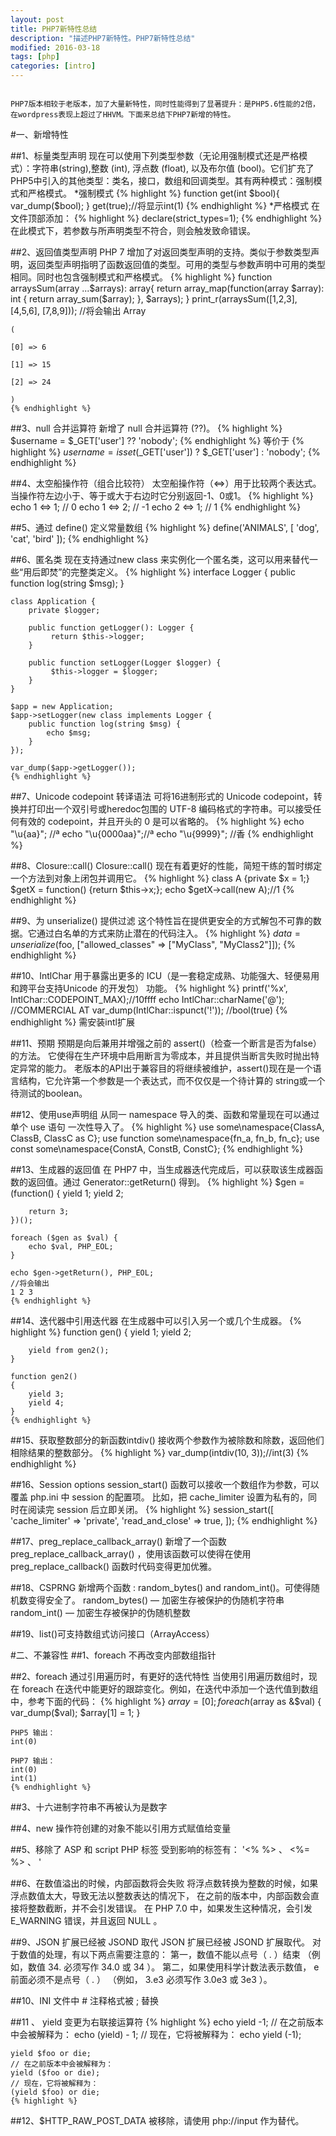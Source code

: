 ```yaml
---
layout: post
title: PHP7新特性总结
description: "描述PHP7新特性。PHP7新特性总结"
modified: 2016-03-18
tags: [php]
categories: [intro]
---
```

<figure>
	<a href="#"><img src="http://pic.chinaz.com/2016/0126/20160125165737_60612.jpg" alt=""></a>
</figure>

	PHP7版本相较于老版本，加了大量新特性，同时性能得到了显著提升：是PHP5.6性能的2倍，在wordpress表现上超过了HHVM。下面来总结下PHP7新增的特性。
#一、新增特性

##1、标量类型声明
	现在可以使用下列类型参数（无论用强制模式还是严格模式）：字符串(string),整数 (int), 浮点数 (float), 以及布尔值 (bool)。它们扩充了PHP5中引入的其他类型：类名，接口，数组和回调类型。其有两种模式：强制模式和严格模式。
	*强制模式
	{% highlight %}
	function get(int $bool){
		var_dump($bool);
	}
	get(true);//将显示int(1)
	{% endhighlight %}
	*严格模式
	在文件顶部添加：
	{% highlight %}
	declare(strict_types=1);
	{% endhighlight %}
	在此模式下，若参数与所声明类型不符合，则会触发致命错误。

##2、返回值类型声明
	PHP 7 增加了对返回类型声明的支持。类似于参数类型声明，返回类型声明指明了函数返回值的类型。可用的类型与参数声明中可用的类型相同。同时也包含强制模式和严格模式。
	{% highlight %}
	function arraysSum(array ...$arrays): array{
	    return array_map(function(array $array): int {
	        return array_sum($array);
	    }, $arrays);
	}
	print_r(arraysSum([1,2,3], [4,5,6], [7,8,9]));
	//将会输出
	Array

	(

	[0] => 6

	[1] => 15

	[2] => 24

	)
	{% endhighlight %}

##3、null 合并运算符
	新增了 null 合并运算符 (??)。
	{% highlight %}
	$username = $_GET['user'] ?? 'nobody';
	{% endhighlight %}
	等价于
	{% highlight %}
	$username = isset($_GET['user']) ? $_GET['user'] : 'nobody';
	{% endhighlight %}

##4、太空船操作符（组合比较符）
	太空船操作符（<=>）用于比较两个表达式。当操作符左边小于、等于或大于右边时它分别返回-1、0或1。
	{% highlight %}
	echo 1 <=> 1; // 0
	echo 1 <=> 2; // -1
	echo 2 <=> 1; // 1
	{% endhighlight %}

##5、通过 define() 定义常量数组
	{% highlight %}
	define('ANIMALS', [
	    'dog',
	    'cat',
	    'bird'
	]);
	{% endhighlight %}

##6、匿名类
	现在支持通过new class 来实例化一个匿名类，这可以用来替代一些“用后即焚”的完整类定义。
	{% highlight %}
	interface Logger {
	    public function log(string $msg);
	}

	class Application {
	    private $logger;

	    public function getLogger(): Logger {
	         return $this->logger;
	    }

	    public function setLogger(Logger $logger) {
	         $this->logger = $logger;
	    }
	}

	$app = new Application;
	$app->setLogger(new class implements Logger {
	    public function log(string $msg) {
	        echo $msg;
	    }
	});

	var_dump($app->getLogger());
	{% endhighlight %}

##7、Unicode codepoint 转译语法
	可将16进制形式的 Unicode codepoint，转换并打印出一个双引号或heredoc包围的 UTF-8 编码格式的字符串。可以接受任何有效的 codepoint，并且开头的 0 是可以省略的。
	{% highlight %}
	echo "\u{aa}";    //ª
	echo "\u{0000aa}";//ª
	echo "\u{9999}";  //香
	{% endhighlight %}

##8、Closure::call()
	Closure::call() 现在有着更好的性能，简短干练的暂时绑定一个方法到对象上闭包并调用它。
	{% highlight %}
	class A {private $x = 1;}
	$getX = function() {return $this->x;};
	echo $getX->call(new A);//1
	{% endhighlight %}

##9、为 unserialize() 提供过滤
	这个特性旨在提供更安全的方式解包不可靠的数据。它通过白名单的方式来防止潜在的代码注入。
	{% highlight %}
	$data = unserialize($foo, ["allowed_classes" => ["MyClass", "MyClass2"]]);
	{% endhighlight %}

##10、IntlChar
	用于暴露出更多的 ICU（是一套稳定成熟、功能强大、轻便易用和跨平台支持Unicode 的开发包） 功能。
	{% highlight %}
	printf('%x', IntlChar::CODEPOINT_MAX);//10ffff
	echo IntlChar::charName('@');         //COMMERCIAL AT
	var_dump(IntlChar::ispunct('!'));     //bool(true)
	{% endhighlight %}
	需安装intl扩展

##11、预期
	预期是向后兼用并增强之前的 assert()（检查一个断言是否为false） 的方法。 它使得在生产环境中启用断言为零成本，并且提供当断言失败时抛出特定异常的能力。
	老版本的API出于兼容目的将继续被维护，assert()现在是一个语言结构，它允许第一个参数是一个表达式，而不仅仅是一个待计算的 string或一个待测试的boolean。

##12、使用use声明组
	从同一 namespace 导入的类、函数和常量现在可以通过单个 use 语句 一次性导入了。
	{% highlight %}
	use some\namespace\{ClassA, ClassB, ClassC as C};
	use function some\namespace\{fn_a, fn_b, fn_c};
	use const some\namespace\{ConstA, ConstB, ConstC};
	{% endhighlight %}

##13、生成器的返回值
	在 PHP7 中，当生成器迭代完成后，可以获取该生成器函数的返回值。通过 Generator::getReturn() 得到。
	{% highlight %}
	$gen = (function() {
	    yield 1;
	    yield 2;

	    return 3;
	})();

	foreach ($gen as $val) {
	    echo $val, PHP_EOL;
	}

	echo $gen->getReturn(), PHP_EOL;
	//将会输出
	1 2 3
	{% endhighlight %}

##14、迭代器中引用迭代器
	在生成器中可以引入另一个或几个生成器。
	{% highlight %}
	function gen()
	{
	    yield 1;
	    yield 2;

	    yield from gen2();
	}

	function gen2()
	{
	    yield 3;
	    yield 4;
	}
	{% endhighlight %}

##15、获取整数部分的新函数intdiv()
	接收两个参数作为被除数和除数，返回他们相除结果的整数部分。
	{% highlight %}
	var_dump(intdiv(10, 3));//int(3)
	{% endhighlight %}

##16、Session options
	session_start() 函数可以接收一个数组作为参数，可以覆盖 php.ini 中 session 的配置项。
	比如，把 cache_limiter 设置为私有的，同时在阅读完 session 后立即关闭。
	{% highlight %}
	session_start([
	'cache_limiter' => 'private',
	'read_and_close' => true,
	]);
	{% endhighlight %}

##17、preg_replace_callback_array() 
	新增了一个函数 preg_replace_callback_array() ，使用该函数可以使得在使用 preg_replace_callback() 函数时代码变得更加优雅。

##18、CSPRNG
	新增两个函数 : random_bytes() and random_int()。可使得随机数变得安全了。
	random_bytes() — 加密生存被保护的伪随机字符串
	random_int() — 加密生存被保护的伪随机整数

##19、list()可支持数组式访问接口（ArrayAccess）

#二、不兼容性
##1、foreach 不再改变内部数组指针

##2、foreach 通过引用遍历时，有更好的迭代特性
	当使用引用遍历数组时，现在 foreach 在迭代中能更好的跟踪变化。例如，在迭代中添加一个迭代值到数组中，参考下面的代码：
	{% highlight %}
	$array = [0];
	foreach ($array as &$val) {
	var_dump($val);
	$array[1] = 1;
	}

	PHP5 输出：
	int(0)

	PHP7 输出：
	int(0)
	int(1)
	{% endhighlight %}

##3、十六进制字符串不再被认为是数字

##4、new 操作符创建的对象不能以引用方式赋值给变量

##5、移除了 ASP 和 script PHP 标签
	受到影响的标签有： '<% %> 、 <%= %> 、 <script language="php"> </script>'

##6、在数值溢出的时候，内部函数将会失败
	将浮点数转换为整数的时候，如果浮点数值太大，导致无法以整数表达的情况下， 在之前的版本中，内部函数会直接将整数截断，并不会引发错误。 在 PHP 7.0 中，如果发生这种情况，会引发 E_WARNING 错误，并且返回 NULL 。

##9、JSON 扩展已经被 JSOND 取代
	JSON 扩展已经被 JSOND 扩展取代。 对于数值的处理，有以下两点需要注意的： 第一，数值不能以点号（ . ）结束 （例如，数值 34. 必须写作 34.0 或 34 ）。 第二，如果使用科学计数法表示数值， e 前面必须不是点号（ . ） （例如， 3.e3 必须写作 3.0e3 或 3e3 ）。

##10、INI 文件中 # 注释格式被 ; 替换

##11 、 yield 变更为右联接运算符
	{% highlight %}
	echo yield -1;
	// 在之前版本中会被解释为：
	echo (yield) - 1;
	// 现在，它将被解释为：
	echo yield (-1);

	yield $foo or die;
	// 在之前版本中会被解释为：
	yield ($foo or die);
	// 现在，它将被解释为：
	(yield $foo) or die;
	{% highlight %}

##12、$HTTP_RAW_POST_DATA 被移除，请使用 php://input 作为替代。